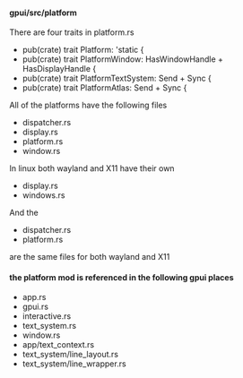 
#### gpui/src/platform

There are four traits in platform.rs

- pub(crate) trait Platform: 'static {
- pub(crate) trait PlatformWindow: HasWindowHandle + HasDisplayHandle {
- pub(crate) trait PlatformTextSystem: Send + Sync {
- pub(crate) trait PlatformAtlas: Send + Sync {

All of the platforms have the following files

- dispatcher.rs
- display.rs
- platform.rs
- window.rs

In linux both wayland and X11 have their own

- display.rs
- windows.rs

And the

- dispatcher.rs
- platform.rs

are the same files for both wayland and X11

#### the platform mod is referenced in the following gpui places

- app.rs
- gpui.rs
- interactive.rs
- text_system.rs
- window.rs
- app/text_context.rs
- text_system/line_layout.rs
- text_system/line_wrapper.rs
